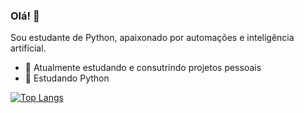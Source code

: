 ### Olá! 👋
Sou estudante de Python, apaixonado por automações e inteligência artificial. 

- 🔭 Atualmente estudando e consutrindo projetos pessoais
- 🌱 Estudando Python

[![Top Langs](https://github-readme-stats.vercel.app/api/top-langs/?username=seunome&layout=compact)](https://github.com/seunome)
